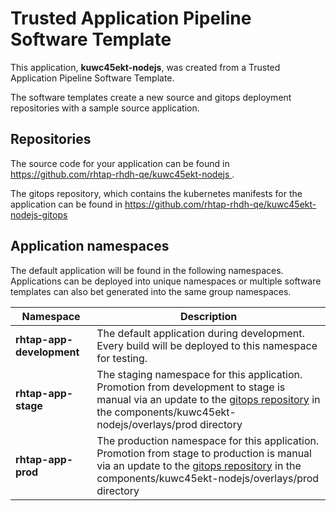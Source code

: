 # Trusted Application Pipeline Software Template

This application, **kuwc45ekt-nodejs**, was created from a Trusted Application Pipeline Software Template.

The software templates create a new source and gitops deployment repositories with a sample source application. 

## Repositories

The source code for your application can be found in [https://github.com/rhtap-rhdh-qe/kuwc45ekt-nodejs ](https://github.com/rhtap-rhdh-qe/kuwc45ekt-nodejs ).
 
The gitops repository, which contains the kubernetes manifests for the application can be found in 
[https://github.com/rhtap-rhdh-qe/kuwc45ekt-nodejs-gitops ](https://github.com/rhtap-rhdh-qe/kuwc45ekt-nodejs-gitops ) 

## Application namespaces 

The default application will be found in the following namespaces. Applications can be deployed into unique namespaces or multiple software templates can also bet generated into the same group namespaces.  

|  Namespace   |  Description   |  
| -------- | -------- |   
| **rhtap-app-development** | The default application during development. Every build will be deployed to this namespace for testing. | 
| **rhtap-app-stage** | The staging namespace for this application. Promotion from development to stage is manual via an update to the [gitops repository](https://github.com/rhtap-rhdh-qe/kuwc45ekt-nodejs-gitops ) in the components/kuwc45ekt-nodejs/overlays/prod directory |  
| **rhtap-app-prod** | The production namespace for this application. Promotion from stage to production is manual via an update to the [gitops repository](https://github.com/rhtap-rhdh-qe/kuwc45ekt-nodejs-gitops ) in the components/kuwc45ekt-nodejs/overlays/prod directory | 